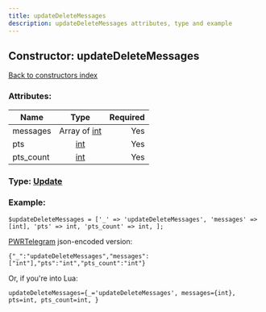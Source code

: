 ```yaml
---
title: updateDeleteMessages
description: updateDeleteMessages attributes, type and example
---
```

## Constructor: updateDeleteMessages  
[Back to constructors index](index.md)



### Attributes:

| Name     |    Type       | Required |
|----------|:-------------:|---------:|
|messages|Array of [int](../types/int.md) | Yes|
|pts|[int](../types/int.md) | Yes|
|pts\_count|[int](../types/int.md) | Yes|



### Type: [Update](../types/Update.md)


### Example:

```
$updateDeleteMessages = ['_' => 'updateDeleteMessages', 'messages' => [int], 'pts' => int, 'pts_count' => int, ];
```  

[PWRTelegram](https://pwrtelegram.xyz) json-encoded version:

```
{"_":"updateDeleteMessages","messages":["int"],"pts":"int","pts_count":"int"}
```


Or, if you're into Lua:  


```
updateDeleteMessages={_='updateDeleteMessages', messages={int}, pts=int, pts_count=int, }

```



